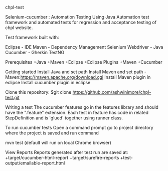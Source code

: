 chpl-test

Selenium-cucumber : Automation Testing Using Java Automation test framework and automated tests for regression and acceptance testing of chpl website.

Test framework built with:

Eclipse - IDE
Maven - Dependency Management
Selenium Webdriver - Java 
Cucumber - Gherkin
TestNG

Prerequisites 
+Java 
+Maven 
+Eclipse 
+Eclipse Plugins 
    +Maven 
    +Cucumber

Getting started Install Java and set path
Install Maven and set path - Maven:https://maven.apache.org/download.cgi 
Install Maven plugin in eclipse Install cucumber plugin in eclipse

Clone this repository: 
$git clone https://github.com/ashwinimore/chpl-test.git

Writing a test The cucumber features go in the features library and should have the ".feature" extension. Each test in feature has code in related StepDefinition and is 'glued' together using runner class.

To run cucumber tests Open a command prompt go to project directory where the project is saved and run command

mvn test (default will run on local Chrome browser)

View Reports Reports generated after test run are saved at: 
+target/cucumber-html-report 
+target/surefire-reports 
+test-output/emailable-report.html